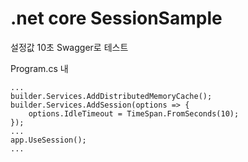 # .net core SessionSample

설정값 10초 Swagger로 테스트

  Program.cs 내

```
...
builder.Services.AddDistributedMemoryCache();
builder.Services.AddSession(options => { 
    options.IdleTimeout = TimeSpan.FromSeconds(10);
});
...
app.UseSession();
...

```
